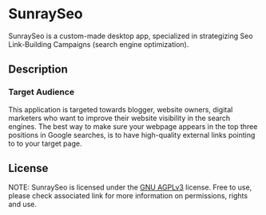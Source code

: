 <h1>SunraySeo</h1>
SunraySeo is a custom-made desktop app, specialized in strategizing Seo Link-Building Campaigns (search engine optimization).

<h2>Description</h2>

<h3>Target Audience</h3>
This application is targeted towards blogger, website owners, digital marketers who want to improve their website visibility in the search engines. The best way to make sure your webpage appears in the top three positions in Google searches, is to have high-quality external links pointing to to your target page.

<h2>License</h2>
NOTE: SunraySeo is licensed under the <a href="https://choosealicense.com/licenses/agpl-3.0/">GNU AGPLv3</a> license. Free to use, please check associated link for more information on permissions, rights and use.
